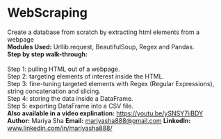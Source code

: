 # WebScraping
Create a database from scratch by extracting html elements from a webpage
<br>
<b>Modules Used:</b> Urllib.request, BeautifulSoup, Regex and Pandas.
<br>
<b>Step by step walk-through:</b>  
<br>
Step 1: pulling HTML out of a webpage.
<br>
Step 2: targeting elements of interest inside the HTML.
<br>
Step 3: fine-tuning targeted elements with Regex (Regular Expressions), string concatenation and slicing.
<br>
Step 4: storing the data inside a DataFrame.
<br>
Step 5: exporting DataFrame into a CSV file.
<br>
<b>Also available in a video explination:</b> https://youtu.be/ySNSY7iiBDY
<br>
<b>Author:</b> Mariya Sha
<b>Email:</b> mariyasha888@gmail.com
<b>LinkedIn:</b> www.linkedin.com/in/mariyasha888/
  
